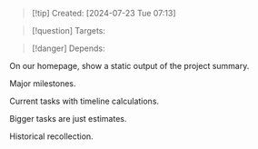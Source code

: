 
>[!tip] Created: [2024-07-23 Tue 07:13]

>[!question] Targets: 

>[!danger] Depends: 

On our homepage, show a static output of the project summary.

Major milestones.

Current tasks with timeline calculations.

Bigger tasks are just estimates.

Historical recollection.